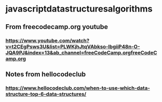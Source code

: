 # javascriptdatastructuresalgorithms


## From freecodecamp.org youtube
### https://www.youtube.com/watch?v=t2CEgPsws3U&list=PLWKjhJtqVAbkso-IbgiiP48n-O-JQA9PJ&index=13&ab_channel=freeCodeCamp.orgfreeCodeCamp.org


## Notes from hellocodeclub
### https://www.hellocodeclub.com/when-to-use-which-data-structure-top-6-data-structures/